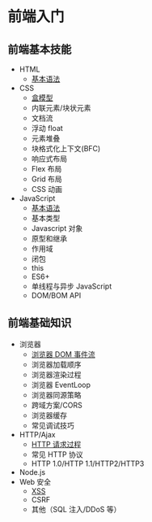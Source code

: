 # 前端入门

## 前端基本技能

- HTML
  - [基本语法](./basic-skills/html/basic-grammar.md)
- CSS
  - [盒模型](./basic-skills/css/box-model.md)
  - 内联元素/块状元素
  - 文档流
  - 浮动 float
  - 元素堆叠
  - 块格式化上下文(BFC)
  - 响应式布局
  - Flex 布局
  - Grid 布局
  - CSS 动画
- JavaScript
  - [基本语法](./basic-skills/javascript/basic-grammar.md)
  - 基本类型
  - Javascript 对象
  - 原型和继承
  - 作用域
  - 闭包
  - this
  - ES6+
  - 单线程与异步 JavaScript
  - DOM/BOM API

## 前端基础知识

- 浏览器
  - [浏览器 DOM 事件流](./basic-knowledge/browser/dom-events.md)
  - 浏览器加载顺序
  - 浏览器渲染过程
  - 浏览器 EventLoop
  - 浏览器同源策略
  - 跨域方案/CORS
  - 浏览器缓存
  - 常见调试技巧
- HTTP/Ajax
  - [HTTP 请求过程](./basic-knowledge/http/http-request.md)
  - 常见 HTTP 协议
  - HTTP 1.0/HTTP 1.1/HTTP2/HTTP3
- Node.js
- Web 安全
  - [XSS](./basic-knowledge/security/xss.md)
  - CSRF
  - 其他（SQL 注入/DDoS 等）
